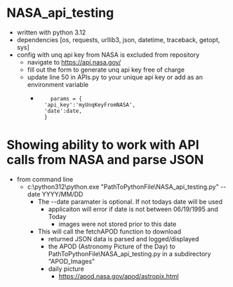 # NASA_api_testing
- written with python 3.12
- dependencies [os, requests, urllib3, json, datetime, traceback, getopt, sys]
- config with unq api key from NASA is excluded from repository
	- navigate to https://api.nasa.gov/
	- fill out the form to generate unq api key free of charge
	- update line 50 in APIs.py to your unique api key or add as an environment variable
		-         params = {
				'api_key':'myUnqKeyFromNASA',
				'date':date,
				}

# Showing ability to work with API calls from NASA and parse JSON
- from command line
	- c:\python312\python.exe "PathToPythonFile\NASA_api_testing.py" --date YYYY/MM/DD
		- The --date paramater is optional. If not todays date will be used
			- applicaiton will error if date is not between 06/19/1995 and Today
				- images were not stored prior to this date
		- This will call the fetchAPOD function to download 
			- returned JSON data is parsed and logged/displayed
			- the APOD (Astronomy Picture of the Day) to PathToPythonFile\NASA_api_testing.py in a subdirectory "APOD_Images"
			- daily picture
				- https://apod.nasa.gov/apod/astropix.html